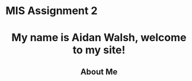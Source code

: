 # MIS Assignment 2

<h1 style="text-align: center;">My name is Aidan Walsh, welcome to my site!</h1>

<h2 style="text-align: center;"><p><strong>About Me</strong></p></h2>
